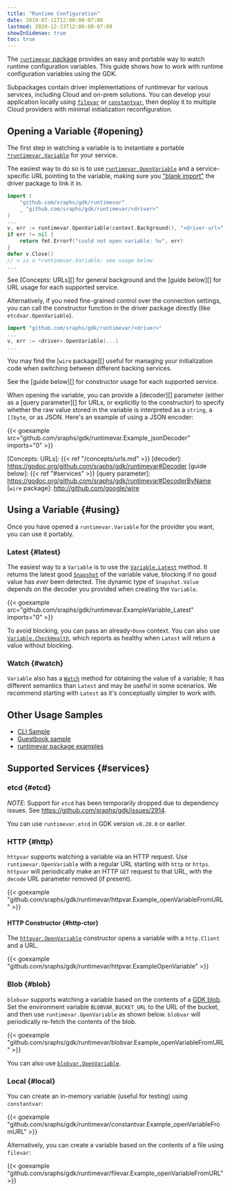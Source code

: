 ```yaml
---
title: "Runtime Configuration"
date: 2019-07-11T12:00:00-07:00
lastmod: 2020-12-23T12:00:00-07:00
showInSidenav: true
toc: true
---
```


The [`runtimevar` package][] provides an easy and portable way to watch runtime
configuration variables. This guide shows how to work with runtime configuration
variables using the GDK.

<!--more-->

Subpackages contain driver implementations of runtimevar for various services,
including Cloud and on-prem solutions. You can develop your application locally
using [`filevar`][] or [`constantvar`][], then deploy it to multiple Cloud
providers with minimal initialization reconfiguration.

[`runtimevar` package]: https://godoc.org/github.com/sraphs/gdk/runtimevar
[`filevar`]: https://godoc.org/github.com/sraphs/gdk/runtimevar/filevar
[`constantvar`]: https://godoc.org/github.com/sraphs/gdk/runtimevar/constantvar

## Opening a Variable {#opening}

The first step in watching a variable is to instantiate a portable
[`*runtimevar.Variable`][] for your service.

The easiest way to do so is to use [`runtimevar.OpenVariable`][] and a service-specific URL pointing
to the variable, making sure you ["blank import"][] the driver package to link
it in.

```go
import (
	"github.com/sraphs/gdk/runtimevar"
	_ "github.com/sraphs/gdk/runtimevar/<driver>"
)
...
v, err := runtimevar.OpenVariable(context.Background(), "<driver-url>")
if err != nil {
    return fmt.Errorf("could not open variable: %v", err)
}
defer v.Close()
// v is a *runtimevar.Variable; see usage below
...
```

See [Concepts: URLs][] for general background and the [guide below][]
for URL usage for each supported service.

Alternatively, if you need fine-grained control
over the connection settings, you can call the constructor function in the
driver package directly (like `etcdvar.OpenVariable`).

```go
import "github.com/sraphs/gdk/runtimevar/<driver>"
...
v, err := <driver>.OpenVariable(...)
...
```

You may find the [`wire` package][] useful for managing your initialization code
when switching between different backing services.

See the [guide below][] for constructor usage for each supported service.

When opening the variable, you can provide a [decoder][] parameter (either as a
[query parameter][] for URLs, or explicitly to the constructor) to specify
whether the raw value stored in the variable is interpreted as a `string`, a
`[]byte`, or as JSON. Here's an example of using a JSON encoder:

{{< goexample src="github.com/sraphs/gdk/runtimevar.Example_jsonDecoder" imports="0" >}}

[`*runtimevar.Variable`]: https://godoc.org/github.com/sraphs/gdk/runtimevar#Variable
[`runtimevar.OpenVariable`]: https://godoc.org/github.com/sraphs/gdk/runtimevar#OpenVariable
["blank import"]: https://golang.org/doc/effective_go.html#blank_import
[Concepts: URLs]: {{< ref "/concepts/urls.md" >}}
[decoder]: https://godoc.org/github.com/sraphs/gdk/runtimevar#Decoder
[guide below]: {{< ref "#services" >}}
[query parameter]: https://godoc.org/github.com/sraphs/gdk/runtimevar#DecoderByName
[`wire` package]: http://github.com/google/wire

## Using a Variable {#using}

Once you have opened a `runtimevar.Variable` for the provider you want, you can
use it portably.

### Latest {#latest}

The easiest way to a `Variable` is to use the [`Variable.Latest`][] method. It
returns the latest good [`Snapshot`][] of the variable value, blocking if no
good value has *ever* been detected. The dynamic type of `Snapshot.Value`
depends on the decoder you provided when creating the `Variable`.

{{< goexample src="github.com/sraphs/gdk/runtimevar.ExampleVariable_Latest" imports="0" >}}

To avoid blocking, you can pass an already-`Done` context. You can also use
[`Variable.CheckHealth`][], which reports as healthy when `Latest` will
return a value without blocking.

[`Variable.Latest`]: https://godoc.org/github.com/sraphs/gdk/runtimevar#Variable.Latest
[`Variable.CheckHealth`]: https://godoc.org/github.com/sraphs/gdk/runtimevar#Variable.CheckHealth
[`Snapshot`]: https://godoc.org/github.com/sraphs/gdk/runtimevar#Snapshot

### Watch {#watch}

`Variable` also has a [`Watch`][] method for obtaining the value of a variable;
it has different semantics than `Latest` and may be useful in some scenarios. We
recommend starting with `Latest` as it's conceptually simpler to work with.

[`Watch`]: https://godoc.org/github.com/sraphs/gdk/runtimevar#Variable.Watch

## Other Usage Samples

* [CLI Sample](https://github.com/sraphs/gdk/tree/master/samples/gocdk-runtimevar)
* [Guestbook sample](https://github.com/sraphs/gdk/tutorials/guestbook/)
* [runtimevar package examples](https://godoc.org/github.com/sraphs/gdk/runtimevar#pkg-examples)

## Supported Services {#services}

### etcd {#etcd}

*NOTE*: Support for `etcd` has been temporarily dropped due to dependency
issues. See https://github.com/sraphs/gdk/issues/2914.

You can use `runtimevar.etcd` in GDK version `v0.20.0` or earlier.

### HTTP {#http}

`httpvar` supports watching a variable via an HTTP request. Use
`runtimevar.OpenVariable` with a regular URL starting with `http` or `https`.
`httpvar` will periodically make an HTTP `GET` request to that URL, with the
`decode` URL parameter removed (if present).

{{< goexample "github.com/sraphs/gdk/runtimevar/httpvar.Example_openVariableFromURL" >}}

#### HTTP Constructor {#http-ctor}

The [`httpvar.OpenVariable`][] constructor opens a variable with a `http.Client`
and a URL.

{{< goexample "github.com/sraphs/gdk/runtimevar/httpvar.ExampleOpenVariable" >}}

[`httpvar.OpenVariable`]: https://godoc.org/github.com/sraphs/gdk/runtimevar/httpvar#OpenVariable

### Blob {#blob}

`blobvar` supports watching a variable based on the contents of a
[GDK blob][]. Set the environment variable `BLOBVAR_BUCKET_URL` to the URL
of the bucket, and then use `runtimevar.OpenVariable` as shown below.
`blobvar` will periodically re-fetch the contents of the blob.

{{< goexample "github.com/sraphs/gdk/runtimevar/blobvar.Example_openVariableFromURL" >}}

[GDK blob]: https://github.com/sraphs/gdk/howto/blob/

You can also use [`blobvar.OpenVariable`][].

[`blobvar.OpenVariable`]: https://godoc.org/github.com/sraphs/gdk/runtimevar/blobvar#OpenVariable

### Local {#local}

You can create an in-memory variable (useful for testing) using `constantvar`:

{{< goexample "github.com/sraphs/gdk/runtimevar/constantvar.Example_openVariableFromURL" >}}

Alternatively, you can create a variable based on the contents of a file using
`filevar`:

{{< goexample "github.com/sraphs/gdk/runtimevar/filevar.Example_openVariableFromURL" >}}
